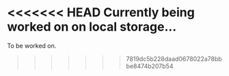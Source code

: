 <<<<<<< HEAD
Currently being worked on on local storage...
=======
To be worked on.
>>>>>>> 7819dc5b228daad0678022a78bbbe8474b207b54
